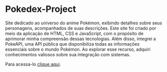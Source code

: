 # Pokedex-Project

Site dedicado ao universo do anime Pokémon, exibindo detalhes sobre seus personagens, acompanhados de suas descrições. 
Este site foi criado por meio da aplicação de HTML, CSS e JavaScript, com o propósito de aprimorar minha compreensão dessas tecnologias. 
Além disso, integrei a PokeAPI, uma API pública que disponibiliza todas as informações essenciais sobre o mundo Pokémon. Ao explorar esse recurso, adquiri conhecimentos valiosos sobre sua integração com sistemas.

Para acessa-lo <a href = 'https://gabrielconsalter.github.io/Pokedex-Project/'>clique aqui</a>.
